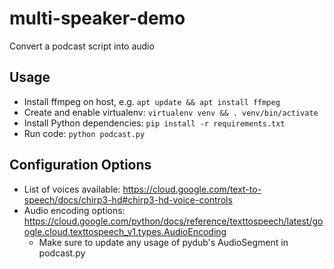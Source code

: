 # multi-speaker-demo
Convert a podcast script into audio

## Usage
- Install ffmpeg on host, e.g. `apt update && apt install ffmpeg`
- Create and enable virtualenv: `virtualenv venv && . venv/bin/activate`
- Install Python dependencies: `pip install -r requirements.txt`
- Run code: `python podcast.py`

## Configuration Options
- List of voices available: https://cloud.google.com/text-to-speech/docs/chirp3-hd#chirp3-hd-voice-controls
- Audio encoding options: https://cloud.google.com/python/docs/reference/texttospeech/latest/google.cloud.texttospeech_v1.types.AudioEncoding
  - Make sure to update any usage of pydub's AudioSegment in podcast.py 
